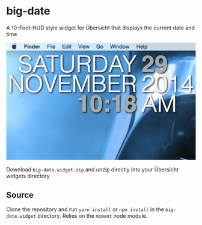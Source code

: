 # big-date

A 10-Foot-HUD style widget for Übersicht that displays the current date and time

![Big-Date](https://raw.githubusercontent.com/Falklian/big-date/master/screenshot.png "Big-Date")

Download `big-date.widget.zip` and unzip directly into your Übersicht widgets directory

## Source

Clone the repository and run `yarn install` or `npm install` in the `big-date.widget` directory. Relies on the `moment` node module.

